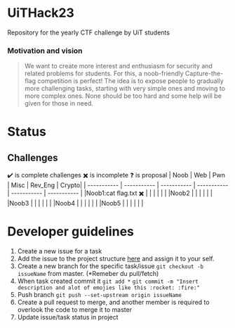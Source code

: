 # UiTHack23
Repository for the yearly CTF challenge by UiT students

### Motivation and vision

> We want to create more interest and enthusiasm for security and related problems for students. For this, a noob-friendly Capture-the-flag competition is perfect! The idea is to expose people to gradually more challenging tasks, starting with very simple ones and moving to more complex ones. None should be too hard and some help will be given for those in need.





# Status 
## Challenges
:heavy_check_mark: is complete challenges
:heavy_multiplication_x: is incomplete
:question: is proposal
| Noob      | Web | Pwn      |  Misc | Rev_Eng  | Crypto|
| ----------- | ----------- | ----------- | ----------- | ----------- | ----------- |
|Noob1:cat flag.txt :heavy_multiplication_x: | | | | | |
|Noob2 | | | | | |
|Noob3 | | | | | |
|Noob4 | | | | | |
|Noob5 | | | | | |


# Developer guidelines
1. Create a new issue for a task
2. Add the issue to the project structure [here](https://github.com/users/Sagensagen/projects/1/views/2)  and assign it to your self.
3. Create a new branch for the specific task/issue `git checkout -b issueName` from master. (*Remeber du pull/fetch)
4. When task created commit it `git add *` `git commit -m "Insert description and alot of emojies like this :rocket: :fire:"`
5. Push branch `git push --set-upstream origin issueName`
6. Create a pull request to merge, and another member is required to overlook the code to merge it to master
7. Update issue/task status in project
